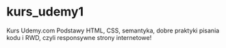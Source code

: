 # kurs_udemy1
Kurs Udemy.com Podstawy HTML, CSS, semantyka, dobre praktyki pisania kodu i RWD, czyli responsywne strony internetowe!

